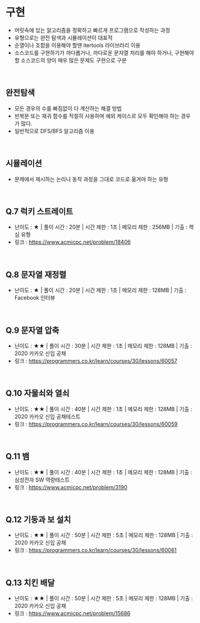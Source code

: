 # 구현
- 머릿속에 있는 알고리즘을 정확하고 빠르게 프로그램으로 작성하는 과정
- 유형으로는 완전 탐색과 시뮬레이션이 대표적
- 순열이나 조합을 이용해야 할땐 itertools 라이브러리 이용
- 소스코드를 구현하기가 까다롭거나, 까다로운 문자열 처리를 해야 하거나, 구현해야 할 소스코드의 양이 매우 많은 문제도 구현으로 구분

<br>

## 완전탐색
- 모든 경우의 수를 빠짐없이 다 계산하는 해결 방법
- 반복문 또는 재귀 함수를 적절히 사용하며 예외 케이스르 모두 확인해야 하는 경우가 많다.
- 일반적으로 DFS/BFS 알고리즘 이용

<br>

## 시뮬레이션
- 문제에서 제시하는 논리나 동작 과정을 그대로 코드로 옮겨야 하는 유형

<br>

## Q.7 럭키 스트레이트
- 난이도 : ★ | 풀이 시간 : 20분 | 시간 제한 : 1초 | 메모리 제한 : 256MB | 기출 : 핵심 유형
- 링크 : https://www.acmicpc.net/problem/18406

<br>

## Q.8 문자열 재정렬
- 난이도 : ★ | 풀이 시간 : 20분 | 시간 제한 : 1초 | 메모리 제한 : 128MB | 기출 : Facebook 인터뷰

<br>

## Q.9 문자열 압축
- 난이도 : ★★ | 풀이 시간 : 30분 | 시간 제한 : 1초 | 메모리 제한 : 128MB | 기출 : 2020 카카오 신입 공채
- 링크 : https://programmers.co.kr/learn/courses/30/lessons/60057

<br>

## Q.10 자물쇠와 열쇠
- 난이도 : ★★ | 풀이 시간 : 40분 | 시간 제한 : 1초 | 메모리 제한 : 128MB | 기출 : 2020 카카오 신입 공채테스트
- 링크 : https://programmers.co.kr/learn/courses/30/lessons/60059

<br>

## Q.11 뱀
- 난이도 : ★★ | 풀이 시간 : 40분 | 시간 제한 : 1초 | 메모리 제한 : 128MB | 기출 : 삼성전자 SW 역량테스트
- 링크 : https://www.acmicpc.net/problem/3190

<br>

## Q.12 기둥과 보 설치
- 난이도 : ★★ | 풀이 시간 : 50분 | 시간 제한 : 5초 | 메모리 제한 : 128MB | 기출 : 2020 카카오 신입 공채
- 링크 : https://programmers.co.kr/learn/courses/30/lessons/60061

<br>

## Q.13 치킨 배달
- 난이도 : ★★ | 풀이 시간 : 50분 | 시간 제한 : 5초 | 메모리 제한 : 128MB | 기출 : 2020 카카오 신입 공채
- 링크 : https://www.acmicpc.net/problem/15686